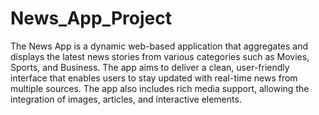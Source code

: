 # News_App_Project

The News App is a dynamic web-based application that aggregates and displays the latest news stories from various categories such as Movies, Sports, and Business. The app aims to deliver a clean, user-friendly interface that enables users to stay updated with real-time news from multiple sources. The app also includes rich media support, allowing the integration of images, articles, and interactive elements.
